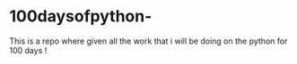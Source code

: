 # 100daysofpython-
This is a repo where given all the work that i will be doing on the python for 100 days !
